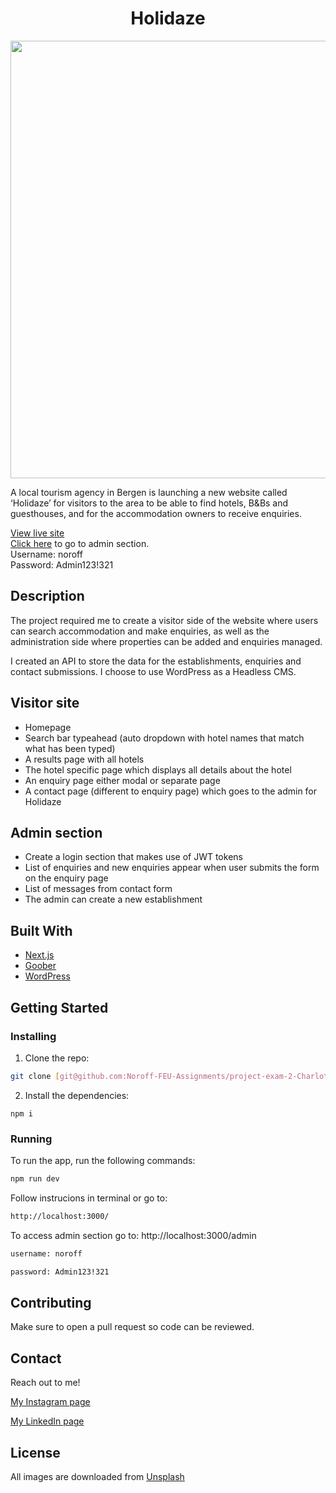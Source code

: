 <h1 align="center"> Holidaze </h1>
<p align="center">
  <img src ="https://ce.accelr.dev/wp-content/uploads/2022/05/Web-1920-–-1.png" width="700px"/>
</p>

A local tourism agency in Bergen is launching a new website called ‘Holidaze’ for visitors to the area to be able to find hotels, B&Bs and guesthouses, and for the accommodation owners to receive enquiries.

[View live site](https://holidaze-liart.vercel.app/)</br>
[Click here](https://holidaze-liart.vercel.app/admin) to go to admin section. <br/>
Username: noroff<br/>
Password: Admin123!321

## Description

The project required me to create a visitor side of the website where users can search accommodation and make enquiries, as well as the administration side where properties can be added and enquiries managed.

I created an API to store the data for the establishments, enquiries and contact submissions. I choose to use WordPress as a Headless CMS.

## Visitor site
- Homepage
- Search bar typeahead (auto dropdown with hotel names that match what has been typed)
- A results page with all hotels
- The hotel specific page which displays all details about the hotel
- An enquiry page either modal or separate page
- A contact page (different to enquiry page) which goes to the admin for Holidaze

## Admin section
- Create a login section that makes use of JWT tokens
- List of enquiries and new enquiries appear when user submits the form on the enquiry page
- List of messages from contact form
- The admin can create a new establishment

## Built With

- [Next.js](https://nextjs.org/)
- [Goober](https://goober.js.org/)
- [WordPress](https://wordpress.com/)

## Getting Started

### Installing

1. Clone the repo:

```bash
git clone [git@github.com:Noroff-FEU-Assignments/project-exam-2-CharlotteEssajee.git](https://github.com/Noroff-FEU-Assignments/project-exam-2-CharlotteEssajee)
```

2. Install the dependencies:

```
npm i
```

### Running

To run the app, run the following commands:

```bash
npm run dev
```

Follow instrucions in terminal or go to:

```bash
http://localhost:3000/
```

To access admin section go to: http://localhost:3000/admin

```bash
username: noroff
```

```bash
password: Admin123!321
```

## Contributing

Make sure to open a pull request so code can be reviewed.

## Contact

Reach out to me!

[My Instagram page](https://instagram.com/essajee)

[My LinkedIn page](https://linkedin.com/in/charlotte-essajee-67aa39226)

## License

All images are downloaded from [Unsplash](https://unsplash.com/) 
